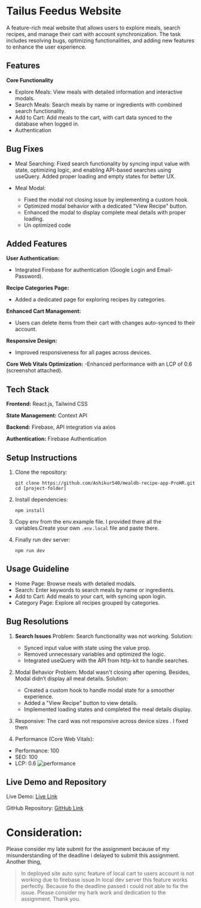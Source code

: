 # Tailus Feedus Website

A feature-rich meal website that allows users to explore meals, search recipes, and manage their cart with account synchronization. The task includes resolving bugs, optimizing functionalities, and adding new features to enhance the user experience.

## Features

**Core Functionality**

- Explore Meals: View meals with detailed information and interactive modals.
- Search Meals: Search meals by name or ingredients with combined search functionality.
- Add to Cart: Add meals to the cart, with cart data synced to the database when logged in.
- Authentication

## Bug Fixes

- Meal Searching:
  Fixed search functionality by syncing input value with state, optimizing logic, and enabling API-based searches using useQuery. Added proper loading and empty states for better UX.

- Meal Modal:
  - Fixed the modal not closing issue by implementing a custom hook.
  - Optimized modal behavior with a dedicated "View Recipe" button.
  - Enhanced the modal to display complete meal details with proper loading.
  - Un optimized code

## Added Features

**User Authentication:**

- Integrated Firebase for authentication (Google Login and Email-Password).

**Recipe Categories Page:**

- Added a dedicated page for exploring recipes by categories.

**Enhanced Cart Management:**

- Users can delete items from their cart with changes auto-synced to their account.

**Responsive Design:**

- Improved responsiveness for all pages across devices.

**Core Web Vitals Optimization:**
-Enhanced performance with an LCP of 0.6 (screenshot attached).

## Tech Stack

**Frontend:** React.js, Tailwind CSS

**State Management:** Context API

**Backend:** Firebase, API integration via axios

**Authentication:** Firebase Authentication

## Setup Instructions

1. Clone the repository:

   ```
   git clone https://github.com/Ashikur540/mealdb-recipe-app-ProHR.git
   cd [project-folder]

   ```

2. Install dependencies:

   ```
   npm install
   ```

3. Copy env from the env.example file. I provided there all the variables.Create your own `.env.local` file and paste there.

4. Finally run dev server:

   ```
   npm run dev

   ```

## Usage Guideline

- Home Page: Browse meals with detailed modals.
- Search: Enter keywords to search meals by name or ingredients.
- Add to Cart: Add meals to your cart, with syncing upon login.
- Category Page: Explore all recipes grouped by categories.

## Bug Resolutions

1. **Search Issues**
   Problem: Search functionality was not working.
   Solution:

   - Synced input value with state using the value prop.
   - Removed unnecessary variables and optimized the logic.
   - Integrated useQuery with the API from http-kit to handle searches.

2. Modal Behavior
   Problem: Modal wasn't closing after opening. Besides, Modal didn’t display all meal details.
   Solution:

   - Created a custom hook to handle modal state for a smoother experience.
   - Added a "View Recipe" button to view details.
   - Implemented loading states and completed the meal details display.

3. Responsive: The card was not responsive across device sizes . I fixed them

4. Performance (Core Web Vitals):

- Performance: 100
- SEO: 100
- LCP: 0.6
  ![performance](https://i.ibb.co.com/hD7r64X/meal-performence-ss.png)

## Live Demo and Repository

Live Demo: [Live Link](https://tailus-fedus-meal-app.web.app)

GitHub Repository: [GitHub Link](https://github.com/Ashikur540/mealdb-recipe-app-ProHR)

# Consideration:

Please consider my late submit for the assignment because of my misunderstanding of the deadline i delayed to submit this assignment.
Another thing,

> In deployed site auto sync feature of local cart to users account is not working due to firebase issue.In local dev server this feature works perfectly. Because fo the deadline passed i could not able to fix the issue. Please consider my hark work and dedication to the assignment.
> Thank you.
